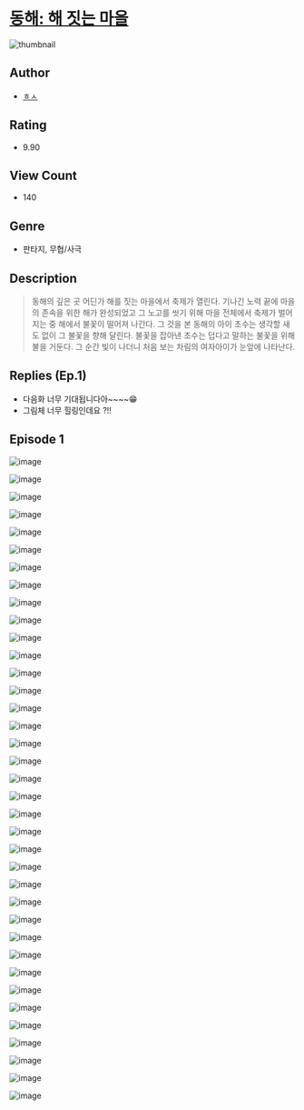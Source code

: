 # [동해: 해 짓는 마을](https://comic.naver.com/challenge/list?titleId=810667)
![thumbnail](https://image-comic.pstatic.net/user_contents_data/challenge_comic/2023/05/24/366234/upload_7306027392700866868_480x623.jpeg)

## Author
- [ㅎㅅ](https://comic.naver.com/artistTitle?id=366234)

## Rating
- 9.90

## View Count
- 140

## Genre
- 판타지, 무협/사극

## Description
> 동해의 깊은 곳 어딘가 해를 짓는 마을에서 축제가 열린다. 기나긴 노력 끝에 마을의 존속을 위한 해가 완성되었고 그 노고를 씻기 위해 마을 전체에서 축제가 벌어지는 중 해에서 불꽃이 떨어져 나간다. 그 것을 본 동해의 아이 초수는 생각할 새도 없이 그 불꽃을 향해 달린다. 불꽃을 잡아낸 초수는 덥다고 말하는 불꽃을 위해 불을 거둔다. 그 순간 빛이 나더니 처음 보는 차림의 여자아이가 눈앞에 나타난다.

## Replies (Ep.1)
- 다음화 너무 기대됩니다아~~~~😁
- 그림체 너무 힐링인데요 ?!!

## Episode 1
![image](https://image-comic.pstatic.net/user_contents_data/challenge_comic/2023/05/24/366234/upload_7364899638131177524.jpeg)

![image](https://image-comic.pstatic.net/user_contents_data/challenge_comic/2023/05/24/366234/upload_3761181021885052982.jpeg)

![image](https://image-comic.pstatic.net/user_contents_data/challenge_comic/2023/05/24/366234/upload_3847537751687117104.jpeg)

![image](https://image-comic.pstatic.net/user_contents_data/challenge_comic/2023/05/24/366234/upload_3474076542096991280.jpeg)

![image](https://image-comic.pstatic.net/user_contents_data/challenge_comic/2023/05/24/366234/upload_3559304278917330534.jpeg)

![image](https://image-comic.pstatic.net/user_contents_data/challenge_comic/2023/05/24/366234/upload_7365416404367980601.jpeg)

![image](https://image-comic.pstatic.net/user_contents_data/challenge_comic/2023/05/24/366234/upload_7364623687338255672.jpeg)

![image](https://image-comic.pstatic.net/user_contents_data/challenge_comic/2023/05/24/366234/upload_7220457920938718308.jpeg)

![image](https://image-comic.pstatic.net/user_contents_data/challenge_comic/2023/05/24/366234/upload_3762248635461743203.jpeg)

![image](https://image-comic.pstatic.net/user_contents_data/challenge_comic/2023/05/24/366234/upload_4063480736642511921.jpeg)

![image](https://image-comic.pstatic.net/user_contents_data/challenge_comic/2023/05/24/366234/upload_3616448101396788023.jpeg)

![image](https://image-comic.pstatic.net/user_contents_data/challenge_comic/2023/05/24/366234/upload_4049641389122871654.jpeg)

![image](https://image-comic.pstatic.net/user_contents_data/challenge_comic/2023/05/24/366234/upload_7378079682457395810.jpeg)

![image](https://image-comic.pstatic.net/user_contents_data/challenge_comic/2023/05/24/366234/upload_7377522048915288934.jpeg)

![image](https://image-comic.pstatic.net/user_contents_data/challenge_comic/2023/05/24/366234/upload_7018076301092665140.jpeg)

![image](https://image-comic.pstatic.net/user_contents_data/challenge_comic/2023/05/24/366234/upload_7378411549443253857.jpeg)

![image](https://image-comic.pstatic.net/user_contents_data/challenge_comic/2023/05/24/366234/upload_7233169336282800693.jpeg)

![image](https://image-comic.pstatic.net/user_contents_data/challenge_comic/2023/05/24/366234/upload_7378641540717240930.jpeg)

![image](https://image-comic.pstatic.net/user_contents_data/challenge_comic/2023/05/24/366234/upload_7089570038955391076.jpeg)

![image](https://image-comic.pstatic.net/user_contents_data/challenge_comic/2023/05/24/366234/upload_3546415597371011940.jpeg)

![image](https://image-comic.pstatic.net/user_contents_data/challenge_comic/2023/05/24/366234/upload_7364282825127114598.jpeg)

![image](https://image-comic.pstatic.net/user_contents_data/challenge_comic/2023/05/24/366234/upload_3545230534373618022.jpeg)

![image](https://image-comic.pstatic.net/user_contents_data/challenge_comic/2023/05/24/366234/upload_7148674106050754402.jpeg)

![image](https://image-comic.pstatic.net/user_contents_data/challenge_comic/2023/05/24/366234/upload_3990581117839553378.jpeg)

![image](https://image-comic.pstatic.net/user_contents_data/challenge_comic/2023/05/24/366234/upload_7378639149172274227.jpeg)

![image](https://image-comic.pstatic.net/user_contents_data/challenge_comic/2023/05/24/366234/upload_3473742495918209121.jpeg)

![image](https://image-comic.pstatic.net/user_contents_data/challenge_comic/2023/05/24/366234/upload_3617577111695406179.jpeg)

![image](https://image-comic.pstatic.net/user_contents_data/challenge_comic/2023/05/24/366234/upload_3690808957610714722.jpeg)

![image](https://image-comic.pstatic.net/user_contents_data/challenge_comic/2023/05/24/366234/upload_3558188081254576441.jpeg)

![image](https://image-comic.pstatic.net/user_contents_data/challenge_comic/2023/05/24/366234/upload_7233125390023604065.jpeg)

![image](https://image-comic.pstatic.net/user_contents_data/challenge_comic/2023/05/24/366234/upload_3991649663460729190.jpeg)

![image](https://image-comic.pstatic.net/user_contents_data/challenge_comic/2023/05/24/366234/upload_7365746250041537079.jpeg)

![image](https://image-comic.pstatic.net/user_contents_data/challenge_comic/2023/05/24/366234/upload_3832624177901430065.jpeg)

![image](https://image-comic.pstatic.net/user_contents_data/challenge_comic/2023/05/24/366234/upload_3544726756170806069.jpeg)

![image](https://image-comic.pstatic.net/user_contents_data/challenge_comic/2023/05/24/366234/upload_3761969556352415281.jpeg)

![image](https://image-comic.pstatic.net/user_contents_data/challenge_comic/2023/05/24/366234/upload_4063429050284716344.jpeg)

![image](https://image-comic.pstatic.net/user_contents_data/challenge_comic/2023/05/24/366234/upload_4049126817661204326.jpeg)
